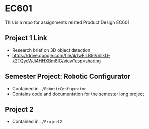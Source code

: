# EC601

This is a repo for assignments related Product Design EC601

## Project 1 Link

- Research brief on 3D object detection
- https://drive.google.com/file/d/1wFlLB9lVnlIkU-x2TQyeWJi4HHXBm8IG/view?usp=sharing

## Semester Project: Robotic Configurator

- Contained in `./RoboticConfigurator`
- Contains code and documentation for the semester long project

## Project 2

- Contained in `./Project2`
